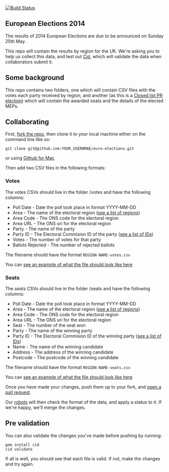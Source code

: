 [![Build Status](https://travis-ci.org/theodi/euro-elections.svg)](https://travis-ci.org/theodi/euro-elections)

## European Elections 2014

The results of 2014 European Elections are due to be announced on Sunday 25th May.

This repo will contain the results by region for the UK. We're asking you to help
us collect this data, and test out [Cid](https://github.com/theodi/cid), which will validate the data when
collaborators submit it.

## Some background

This repo contains two folders, one which will contain CSV files with the votes
each party received by region, and another (as this is a [Closed list PR election](https://en.wikipedia.org/wiki/Closed_list))
which will contain the awarded seats and the details of the elected MEPs.

## Collaborating

First, [fork the repo](https://github.com/theodi/euro-elections/fork), then clone it
to your local machine either on the command line like so:

  	git clone git@github.com:YOUR_USERNMAE/euro-elections.git

or using [Github for Mac](https://mac.github.com/)

Then add two CSV files in the following formats:

### Votes

The votes CSVs should live in the folder /votes and have the following columns:

* Poll Date - Date the poll took place in format YYYY-MM-DD
* Area - The name of the electoral region ([see a list of regions](https://theodi.github.io/euro-elections/regions/regions.csv))
* Area Code - The ONS code for the electoral region
* Area URL - The ONS uri for the electoral region
* Party - The name of the party
* Party ID - The Electoral Commision ID of the party ([see a list of IDs](https://theodi.github.io/euro-elections/parties/parties.csv))
* Votes - The number of votes for that party
* Ballots Rejected - The number of rejected ballots

The filename should have the format `REGION-NAME-votes.csv`

You can [see an example of what the file should look like here](https://theodi.github.io/euro-elections/votes/example-votes.csv)

### Seats

The seats CSVs should live in the folder /seats and have the following columns:

* Poll Date - Date the poll took place in format YYYY-MM-DD
* Area - The name of the electoral region ([see a list of regions](https://theodi.github.io/euro-elections/regions/regions.csv))
* Area Code - The ONS code for the electoral region
* Area URL - The ONS uri for the electoral region
* Seat - The number of the seat won
* Party - The name of the winning party
* Party ID - The Electoral Commision ID of the winning party ([see a list of IDs](https://theodi.github.io/euro-elections/parties/parties.csv))
* Name - The name of the winning candidate
* Address - The address of the winning candidate
* Postcode - The postcode of the winning candidate

The filename should have the format `REGION-NAME-seats.csv`

You can [see an example of what the file should look like here](https://theodi.github.io/euro-elections/seats/example-seats.csv)

Once you have made your changes, push them up to your fork, and [open a pull request](https://github.com/theodi/euro-elections/compare/).

Our [robots](https://github.com/theodi/cid) will then check the format of the data,
and apply a status to it. If we're happy, we'll merge the changes.

## Pre validation

You can also validate the changes you've made before pushing by running:

  	gem install cid
  	cid validate

If all is well, you should see that each file is valid. If not, make the changes
and try again.
